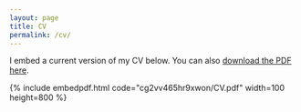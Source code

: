 ```yaml
---
layout: page
title: CV
permalink: /cv/
---
```

<!---
To get this link, upload to dropbox and then open the file on the dropbox website. Click sharing and then generate the link. Use that link below. Make sure that the link is of the form: https://www.dropbox.com/s/ALPHANUMERICSTRING/fname.pdf
-->
I embed a current version of my CV below. You can also [download the PDF here](https://www.dropbox.com/s/cg2vv465hr9xwon/CV.pdf?dl=0).

{% include embedpdf.html code="cg2vv465hr9xwon/CV.pdf" width=100 height=800 %}
